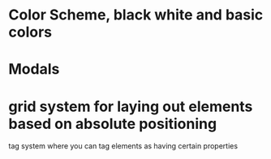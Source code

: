 # Color Scheme, black white and basic colors
# Modals
# grid system for laying out elements based on absolute positioning



tag system where you can tag elements as having certain properties